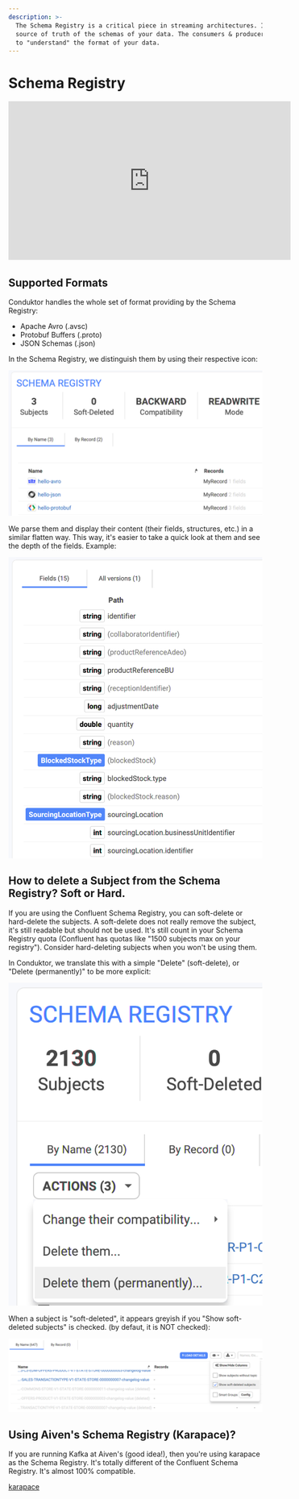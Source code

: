 ```yaml
---
description: >-
  The Schema Registry is a critical piece in streaming architectures. It is the
  source of truth of the schemas of your data. The consumers & producers need it
  to "understand" the format of your data.
---
```


# Schema Registry

<iframe width="560" height="315" src="https://www.youtube.com/embed/qE_rcDm2H3w" title="YouTube video player" frameborder="0" allow="accelerometer; autoplay; clipboard-write; encrypted-media; gyroscope; picture-in-picture" allowfullscreen></iframe>

## Supported Formats

Conduktor handles the whole set of format providing by the Schema Registry:

- Apache Avro (.avsc)
- Protobuf Buffers (.proto)
- JSON Schemas (.json)

In the Schema Registry, we distinguish them by using their respective icon:

![](../../assets/screenshot-2021-02-01-at-16.46.24.png)

We parse them and display their content (their fields, structures, etc.) in a similar flatten way. This way, it's easier to take a quick look at them and see the depth of the fields. Example:

![](../../assets/screenshot-2021-02-01-at-16.51.29.png)

## How to delete a Subject from the Schema Registry? Soft or Hard.

If you are using the Confluent Schema Registry, you can soft-delete or hard-delete the subjects. A soft-delete does not really remove the subject, it's still readable but should not be used. It's still count in your Schema Registry quota (Confluent has quotas like "1500 subjects max on your registry"). Consider hard-deleting subjects when you won't be using them.

In Conduktor, we translate this with a simple "Delete" (soft-delete), or "Delete (permanently)" to be more explicit:

![](../../assets/screenshot-2021-02-01-at-16.52.34.png)

When a subject is "soft-deleted", it appears greyish if you "Show soft-deleted subjects" is checked. (by defaut, it is NOT checked):

![](../../assets/screenshot-2021-02-01-at-16.55.40.png)

## Using Aiven's Schema Registry (Karapace)?

If you are running Kafka at Aiven's (good idea!), then you're using karapace as the Schema Registry. It's totally different of the Confluent Schema Registry. It's almost 100% compatible.

[karapace](https://github.com/aiven/karapace/)
